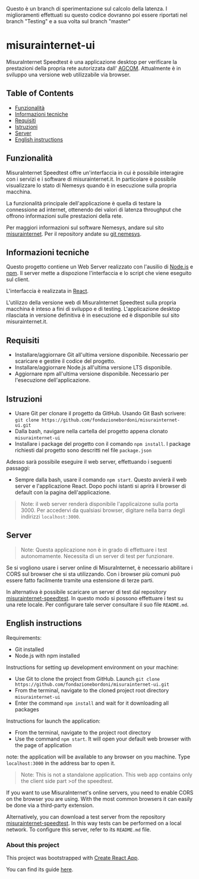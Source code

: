 Questo è un branch di sperimentazione sul calcolo della latenza.
I miglioramenti effettuati su questo codice dovranno poi essere riportati nel branch "Testing" e a sua volta sul branch "master"


# misurainternet-ui

MisuraInternet Speedtest è una applicazione desktop per verificare la prestazioni della propria rete autorizzata dall' [AGCOM](https://www.agcom.it/).
Attualmente è in sviluppo una versione web utilizzabile via browser.

## Table of Contents

- [Funzionalità](#Funzionalità)
- [Informazioni tecniche](#Informazioni-tecniche)
- [Requisiti](#Requisiti)
- [Istruzioni](#Istruzioni)
- [Server](#Server)
- [English instructions](#English-instructions)

## Funzionalità

MisuraInternet Speedtest offre un'interfaccia in cui è possibile interagire con
i servizi e i software di misurainternet.it. 
In particolare è possibile visualizzare lo stato di Nemesys quando è in esecuzione sulla propria macchina.

La funzionalità principale dell'applicazione è quella di testare la connessione ad internet, ottenendo dei valori di latenza throughput che offrono informazioni sulle prestazioni della rete.

Per maggiori informazioni sul software Nemesys, andare sul sito [misurainternet](https://www.misurainternet.it/).
Per il repository andate su [git nemesys](https://github.com/fondazionebordoni/nemesys).

## Informazioni tecniche

Questo progetto contiene un Web Server realizzato con l'ausilio di [Node.js](https://nodejs.org/it/) e [npm](https://www.npmjs.com/).
Il server mette a dispozione l'interfaccia e lo script che viene eseguito sul client.

L'interfaccia è realizzata in [React](https://reactjs.org/).

L'utilizzo della versione web di MisuraInternet Speedtest sulla propria macchina è inteso a fini di sviluppo e di testing. 
L'applicazione desktop rilasciata in versione definitiva è in esecuzione ed è disponibile sul sito misurainternet.it. 

## Requisiti

* Installare/aggiornare Git all'ultima versione disponibile. Necessario per scaricare e gestire il codice del progetto.
* Installare/aggiornare Node.js all'ultima versione LTS disponibile.
* Aggiornare npm all'ultima versione disponibile. Necessario per l'esecuzione dell'applicazione.

## Istruzioni

* Usare Git per clonare il progetto da GitHub. Usando Git Bash scrivere:
`git clone https://github.com/fondazionebordoni/misurainternet-ui.git`
* Dalla bash, navigare nella cartella del progetto appena clonato `misurainternet-ui`
* Installare i package del progetto con il comando `npm install`.
  I package richiesti dal progetto sono descritti nel file `package.json`

Adesso sarà possibile eseguire il web server, effettuando i seguenti passaggi:
* Sempre dalla bash, usare il comando `npm start`.
  Questo avvierà il web server e l'applicazione React. Dopo pochi istanti si aprirà il browser di default con la pagina dell'applicazione.

>Note: il web server renderà disponibile l'applicaizone sulla porta 3000.
>Per accedervi da qualsiasi browser, digitare nella barra degli indirizzi `localhost:3000`.

## Server

>Note: Questa applicazione non è in grado di effettuare i test autonomamente.
>Necessita di un server di test per funzionare.

Se si vogliono usare i server online di MisuraInternet, è necessario abilitare i CORS sul browser che si sta utilizzando.
Con i browser più comuni può essere fatto facilmente tramite una estensione di terze parti.

In alternativa è possibile scaricare un server di test dal repository [misurainternet-speedtest](https://github.com/fondazionebordoni/misurainternet-speedtest).
In questo modo si possono effettuare i test su una rete locale.
Per configurare tale server consultare il suo file `README.md`.

## English instructions

Requirements:
- Git installed
- Node.js with npm installed

Instructions for setting up development environment on your machine:

- Use Git to clone the project from GitHub. Launch `git clone https://github.com/fondazionebordoni/misurainternet-ui.git`
- From the terminal, navigate to the cloned project root directory `misurainternet-ui`
- Enter the command `npm install` and wait for it downloading all packages

Instructions for launch the application:
- From the terminal, navigate to the project root directory
- Use the command `npm start`. It will open your default web browser with the page of application

note: the application will be available to any browser on you machine.
Type `localhost:3000` in the address bar to open it.

>Note: This is not a standalone application. This web app contains only the client side part >of the speedtest.

If you want to use MisuraInternet's online servers, you need to enable CORS on the browser you are using.
With the most common browsers it can easily be done via a third-party extension.

Alternatively, you can download a test server from the repository [misurainternet-speedtest](https://github.com/fondazionebordoni/misurainternet-speedtest).
In this way tests can be performed on a local network.
To configure this server, refer to its `README.md` file.

### About this project

This project was bootstrapped with [Create React App](https://github.com/facebookincubator/create-react-app).

You can find its guide [here](https://github.com/facebookincubator/create-react-app/blob/master/packages/react-scripts/template/README.md).